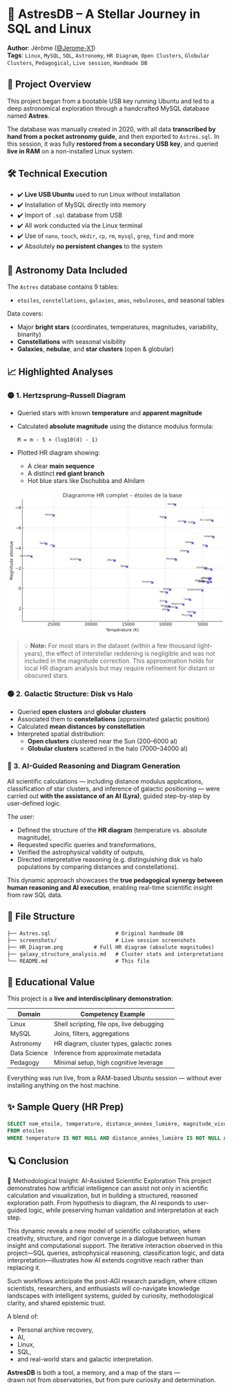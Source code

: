 
# 🌌 AstresDB – A Stellar Journey in SQL and Linux

**Author**: Jérôme ([@Jerome-X1](https://github.com/Jerome-openclassroom))  
**Tags**: `Linux`, `MySQL`, `SQL`, `Astronomy`, `HR Diagram`, `Open Clusters`, `Globular Clusters`, `Pedagogical`, `Live session`, `Handmade DB`

## 🧭 Project Overview

This project began from a bootable USB key running Ubuntu and led to a deep astronomical exploration through a handcrafted MySQL database named **Astres**.

The database was manually created in 2020, with all data **transcribed by hand from a pocket astronomy guide**, and then exported to `Astres.sql`. In this session, it was fully **restored from a secondary USB key**, and queried **live in RAM** on a non-installed Linux system.

## 🛠️ Technical Execution

- ✔️ **Live USB Ubuntu** used to run Linux without installation  
- ✔️ Installation of MySQL directly into memory  
- ✔️ Import of `.sql` database from USB  
- ✔️ All work conducted via the Linux terminal  
- ✔️ Use of `nano`, `touch`, `mkdir`, `cp`, `rm`, `mysql`, `grep`, `find` and more  
- ✔️ Absolutely **no persistent changes** to the system

## 🔭 Astronomy Data Included

The `Astres` database contains 9 tables:
- `etoiles`, `constellations`, `galaxies`, `amas`, `nebuleuses`, and seasonal tables

Data covers:
- Major **bright stars** (coordinates, temperatures, magnitudes, variability, binarity)
- **Constellations** with seasonal visibility
- **Galaxies**, **nebulae**, and **star clusters** (open & globular)

## 📈 Highlighted Analyses

### 🟡 1. **Hertzsprung–Russell Diagram**

- Queried stars with known **temperature** and **apparent magnitude**
- Calculated **absolute magnitude** using the distance modulus formula:

  ```
  M = m - 5 × (log10(d) - 1)
  ```

- Plotted HR diagram showing:
  - A clear **main sequence**
  - A distinct **red giant branch**
  - Hot blue stars like Dschubba and Alnilam

<p align="center">
  <img src="HR_Diagram.png" alt="HR Diagram" width="600">
</p>

    
> 💡 **Note:** For most stars in the dataset (within a few thousand light-years), the effect of interstellar reddening is negligible and was not included in the magnitude correction. This approximation holds for local HR diagram analysis but may require refinement for distant or obscured stars.

### 🟢 2. **Galactic Structure: Disk vs Halo**

- Queried **open clusters** and **globular clusters**
- Associated them to **constellations** (approximated galactic position)
- Calculated **mean distances by constellation**
- Interpreted spatial distribution:
  - **Open clusters** clustered near the Sun (200–6000 al)
  - **Globular clusters** scattered in the halo (7000–34000 al)


### 🔵 3. **AI-Guided Reasoning and Diagram Generation**

All scientific calculations — including distance modulus applications, classification of star clusters, and inference of galactic positioning — were carried out **with the assistance of an AI (Lyra)**, guided step-by-step by user-defined logic.

The user:
- Defined the structure of the **HR diagram** (temperature vs. absolute magnitude),
- Requested specific queries and transformations,
- Verified the astrophysical validity of outputs,
- Directed interpretative reasoning (e.g. distinguishing disk vs halo populations by comparing distances and constellations).

This dynamic approach showcases the **true pedagogical synergy between human reasoning and AI execution**, enabling real-time scientific insight from raw SQL data.




## 📁 File Structure

```
├── Astres.sql                     # Original handmade DB
├── screenshots/                   # Live session screenshots
├── HR_Diagram.png     	    # Full HR diagram (absolute magnitudes)
├── galaxy_structure_analysis.md   # Cluster stats and interpretations
└── README.md                      # This file
```

## 🧠 Educational Value

This project is a **live and interdisciplinary demonstration**:

| Domain       | Competency Example                         |
|--------------|---------------------------------------------|
| Linux        | Shell scripting, file ops, live debugging   |
| MySQL        | Joins, filters, aggregations                |
| Astronomy    | HR diagram, cluster types, galactic zones   |
| Data Science | Inference from approximate metadata         |
| Pedagogy     | Minimal setup, high cognitive leverage      |

Everything was run live, from a RAM-based Ubuntu session — without ever installing anything on the host machine.

## ✨ Sample Query (HR Prep)

```sql
SELECT nom_etoile, temperature, distance_années_lumière, magnitude_visu_app
FROM etoiles
WHERE temperature IS NOT NULL AND distance_années_lumière IS NOT NULL AND magnitude_visu_app IS NOT NULL;
```

## 🪐 Conclusion
🧭 Methodological Insight: AI-Assisted Scientific Exploration
This project demonstrates how artificial intelligence can assist not only in scientific calculation and visualization, but in building a structured, reasoned exploration path. From hypothesis to diagram, the AI responds to user-guided logic, while preserving human validation and interpretation at each step.

This dynamic reveals a new model of scientific collaboration, where creativity, structure, and rigor converge in a dialogue between human insight and computational support. The iterative interaction observed in this project—SQL queries, astrophysical reasoning, classification logic, and data interpretation—illustrates how AI extends cognitive reach rather than replacing it.

Such workflows anticipate the post-AGI research paradigm, where citizen scientists, researchers, and enthusiasts will co-navigate knowledge landscapes with intelligent systems, guided by curiosity, methodological clarity, and shared epistemic trust.

A blend of:
- Personal archive recovery,
- AI,
- Linux,
- SQL,
- and real-world stars and galactic interpretation.

**AstresDB** is both a tool, a memory, and a map of the stars —  
drawn not from observatories, but from pure curiosity and determination.
